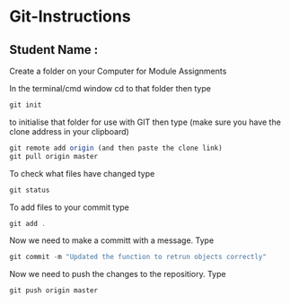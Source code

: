 # Git-Instructions

## Student Name : 

Create a folder on your Computer for Module Assignments

In the terminal/cmd window cd to that folder then type 
```javascript
git init
```
to initialise that folder for use with GIT then type (make sure you have the clone address in your clipboard)

```javascript
git remote add origin (and then paste the clone link)
git pull origin master
```
To check what files have changed type

```javascript
git status
```

To add files to your commit type

```javascript
git add .
```

Now we need to make a committ with a message. Type

```javascript
git commit -m "Updated the function to retrun objects correctly"
```

Now we need to push the changes to the repositiory. Type

```javascript
git push origin master
```
